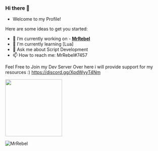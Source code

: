 ### Hi there 👋

- Welcome to my Profile!

Here are some ideas to get you started:

- 🔭 I’m currently working on - <a href="https://github.com/MrRebel568">**MrRebel**</a>
- 🙂 I'm currently learning [Lua]
- 💬 Ask me about Script Development
- 📫 How to reach me: MrRebel#7457

Feel Free to Join my Dev Server Over here i will provide support for my resources :)  https://discord.gg/XpdWyyT4Nm

<div "
  <a href="https://github.com/MrRebel">
<img height="180em" src="https://github-readme-stats.vercel.app/api?username=MrRebel&show_icons=true&theme=github_dark&include_all_commits=true&count_private=true&show_icons=true"/>
</div>
<p align="left"> <img src="https://komarev.com/ghpvc/?username=MrRebel" alt="MrRebel" /> </p>
